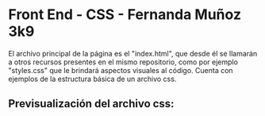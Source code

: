 # Front End - CSS - Fernanda Muñoz 3k9

El archivo principal de la página es el "index.html", que desde él se llamarán a otros recursos presentes en el mismo repositorio, como por ejemplo "styles.css" que le brindará aspectos visuales al código.
Cuenta con ejemplos de la estructura básica de un archivo css.

<h2>Previsualización del archivo css:</h2>
